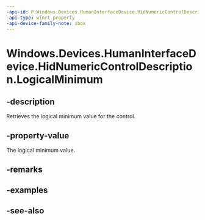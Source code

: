 ```yaml
---
-api-id: P:Windows.Devices.HumanInterfaceDevice.HidNumericControlDescription.LogicalMinimum
-api-type: winrt property
-api-device-family-note: xbox
---
```


<!-- Property syntax
public int LogicalMinimum { get; }
-->

# Windows.Devices.HumanInterfaceDevice.HidNumericControlDescription.LogicalMinimum

## -description
Retrieves the logical minimum value for the control.

## -property-value
The logical minimum value.

## -remarks

## -examples

## -see-also
